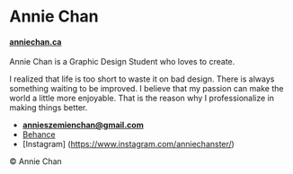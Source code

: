 # Annie Chan

#### [anniechan.ca](https://anniechan.ca)

Annie Chan is a Graphic Design Student who loves to create.

I realized that life is too short to waste it on bad design. There is always something waiting to be improved. I believe that my passion can make the world a little more enjoyable. That is the reason why I professionalize in making things better.

- **[annieszemienchan@gmail.com](mailto:annieszemienchan@gmail.com)**
- [Behance](https://www.behance.net/chan0373add8)
- [Instagram] (https://www.instagram.com/anniechanster/)

© Annie Chan

